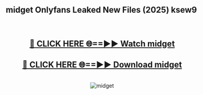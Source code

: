 <h2>midget Onlyfans Leaked New Files (2025) ksew9</h2>
<br>
<div align="center">
<h2><a href="https://mediafiles.top/midget&ref=git" rel="nofollow">🔴 CLICK HERE 🌐==►► Watch midget</a></h2>
<h2><a href="https://mediafiles.top/midget&ref=git" rel="nofollow">🔴 CLICK HERE 🌐==►► Download midget</a></h2>
<br>
<a href="https://mediafiles.top/midget&ref=git" rel="nofollow" data-target="animated-image.originalLink"><img src="https://i.ibb.co.com/xMMVF88/686577567.gif" alt="midget" style="max-width: 100%; display: inline-block;" data-target="animated-image.originalImage"></a>
</div>
<br>
<br>